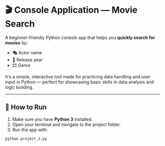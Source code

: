 # 🎬 Console Application — Movie Search

A beginner-friendly Python console app that helps you **quickly search for movies** by:

- 🎭 Actor name  
- 📅 Release year  
- 🎞️ Genre

It's a simple, interactive tool made for practicing data handling and user input in Python — perfect for showcasing basic skills in data analysis and logic building.

---

## 🚀 How to Run

1. Make sure you have **Python 3** installed.
2. Open your terminal and navigate to the project folder.
3. Run the app with:

```bash
python project_2.py

